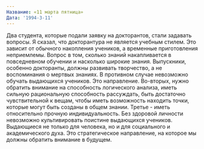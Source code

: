 ```yaml
---
Название: «11 марта пятница»
Дата: '1994-3-11'
---
```


Два студента, которые подали заявку на докторантов, стали задавать вопросы. Я сказал, что докторантура не является учебным стилем. Это зависит от обычного накопления учеников, а временные приготовления неприемлемы. Вопрос в том, сколько знаний накапливается в повседневном обучении и насколько широкие знания. Выпускники, особенно докторанты, должны развивать творчество, а не воспоминания о мертвых знаниях. В противном случае невозможно обучать выдающихся учеников. Это направление. Во-вторых, нужно обратить внимание на способность логического анализа, иметь сильную рациональную способность рассуждать, быть достаточно чувствительной к вещам, чтобы иметь возможность находить точки, которые могут быть созданы в общем знании. Третье - иметь относительно прочную индивидуальность. Без здоровой личности невозможно культивировать поистине выдающихся учеников. Выдающиеся не только для человека, но и для социального и академического духа. Это стратегическое направление, на которое мы должны обратить внимание в будущем.

